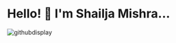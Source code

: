 # Hello! :wave: I'm Shailja Mishra...

![githubdisplay](https://github.com/Shailja26code/Shailja26code/assets/159249950/0e84ac48-7a72-4667-9b4e-54d20bb00b4f)

